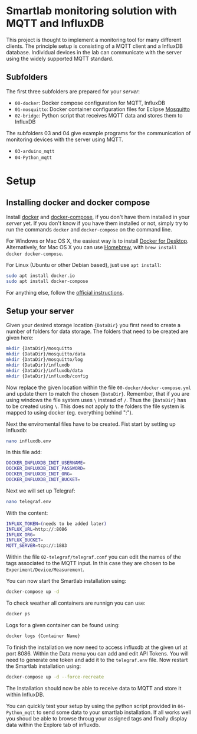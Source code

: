 # Smartlab monitoring solution with MQTT and InfluxDB

This project is thought to implement a monitoring tool for many different clients.
The principle setup is consisting of a MQTT client and a InfluxDB database.
Individual devices in the lab can communicate with the server using the widely supported MQTT standard.

## Subfolders

The first three subfolders are prepared for your *server*:
- `00-docker`: Docker compose configuration for MQTT, InfluxDB
- `01-mosquitto`: Docker container configuration files for Eclipse [Mosquitto](https://mosquitto.org)
- `02-bridge`: Python script that receives MQTT data and stores them to InfluxDB

The subfolders 03 and 04 give example programs for the communication of monitoring devices with the server using MQTT.
- `03-arduino_mqtt`
- `04-Python_mqtt`

# Setup

## Installing docker and docker compose

Install
[docker](https://docs.docker.com) and
[docker-compose](https://docs.docker.com/compose/), if you don't have
them installed in your *server* yet.
If you don't know if you have them installed or not, simply try to run the
commands `docker` and `docker-compose` on the command line.

For Windows or Mac OS X, the easiest way is to install
[Docker for Desktop](https://www.docker.com/products/docker-desktop).
Alternatively, for Mac OS X you can use [Homebrew](https://brew.sh),
with `brew install docker docker-compose`.

For Linux (Ubuntu or other Debian based), just use `apt install`:

```sh
sudo apt install docker.io
sudo apt install docker-compose
```
For anything else, follow the [official instructions](https://docs.docker.com/install/).

## Setup your server
Given your desired storage location `{DataDir}` you first need to create a number of folders for data storage. The folders that need to be created are given here:
```sh
mkdir {DataDir}/mosquitto
mkdir {DataDir}/mosquitto/data
mkdir {DataDir}/mosquitto/log
mkdir {DataDir}/influxdb
mkdir {DataDir}/influxdb/data
mkdir {DataDir}/influxdb/config
```
Now replace the given location within the file `00-docker/docker-compose.yml` and update them to match the chosen `{DataDir}`. Remember, that if you are using windows the file system uses `\` instead of `/`. Thus the `{DataDir}` has to be created using `\`. This does not apply to the folders the file system is mapped to using docker (eg. everything behind ":").

Next the enviromental files have to be created. Fist start by setting up Influxdb:
```sh
nano influxdb.env
```
In this file add:
```sh
DOCKER_INFLUXDB_INIT_USERNAME=
DOCKER_INFLUXDB_INIT_PASSWORD=
DOCKER_INFLUXDB_INIT_ORG=
DOCKER_INFLUXDB_INIT_BUCKET=
```
Next we will set up Telegraf:
```sh
nano telegraf.env
```
With the content:
```sh
INFLUX_TOKEN=(needs to be added later)
INFLUX_URL=http://:8086
INFLUX_ORG=
INFLUX_BUCKET=
MQTT_SERVER=tcp://:1883
```

Within the file `02-telegraf/telegraf.conf` you can edit the names of the tags associated to the MQTT input. In this case they are chosen to be `Experiment/Device/Measurement`.

You can now start the Smartlab installation using:
```sh
docker-compose up -d
```
To check weather all containers are runnign you can use:
```sh
docker ps
```
Logs for a given container can be found using:
```sh
docker logs {Container Name}
```

To finish the installation we now need to access influxdb at the given url at port 8086. Within the Data menu you can add and edit API Tokens. You will need to generate one token and add it to the `telegraf.env` file.
Now restart the Smartlab installation using:
```sh
docker-compose up -d --force-recreate
```
The Installation should now be able to receive data to MQTT and store it within InfluxDB.

You can quickly test your setup by using the python script provided in `04-Python_mqtt` to send some data to your smartlab installation. If all works well you shoud be able to browse throug your assigned tags and finally display data within the Explore tab of influxdb.
